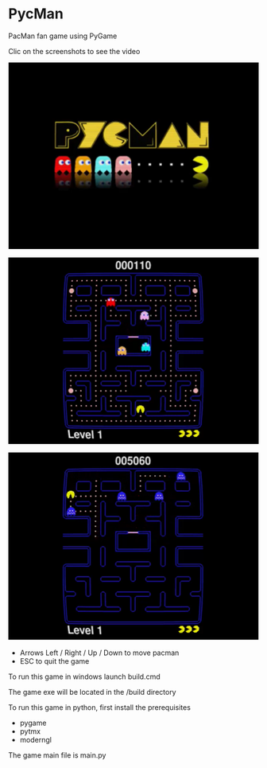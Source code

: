 # PycMan
PacMan fan game using PyGame

Clic on the screenshots to see the video

[![PycMan](readme.rsc/PycMan1.png)](https://youtu.be/Sico2ezpFKY)

[![PycMan](readme.rsc/PycMan2.png)](https://youtu.be/Sico2ezpFKY)

[![PycMan](readme.rsc/PycMan3.png)](https://youtu.be/Sico2ezpFKY)

- Arrows Left / Right / Up / Down to move pacman
- ESC to quit the game

To run this game in windows launch build.cmd

The game exe will be located in the /build directory

To run this game in python, first install the prerequisites
- pygame
- pytmx
- moderngl

The game main file is main.py



